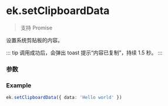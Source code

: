 # ek.setClipboardData

> <Icon type="success" /> 支持 Promise

设置系统剪贴板的内容。

::: tip
调用成功后，会弹出 toast 提示“内容已复制”，持续 1.5 秒。
:::

### 参数

<Props :data="props" options />

### Example

```ts
ek.setClipboardData({ data: 'Hello world' })
```

<script setup>
const props = [
  {
    name: 'data',
    type: 'string',
    default: '',
    required: true,
    desc: '剪贴板的内容',
    version: '0.1.0',
  },
]
</script>
